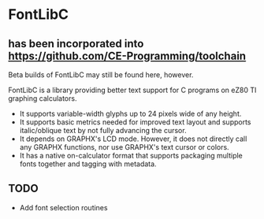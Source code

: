 # FontLibC
## has been incorporated into https://github.com/CE-Programming/toolchain

Beta builds of FontLibC may still be found here, however.

FontLibC is a library providing better text support for C programs on eZ80
TI graphing calculators.

* It supports variable-width glyphs up to 24 pixels wide of any height.
* It supports basic metrics needed for improved text layout and supports
italic/oblique text by not fully advancing the cursor.
* It depends on GRAPHX's LCD mode.  However, it does not directly call any
GRAPHX functions, nor use GRAPHX's text cursor or colors.
* It has a native on-calculator format that supports packaging multiple fonts
together and tagging with metadata.




## TODO
* Add font selection routines
